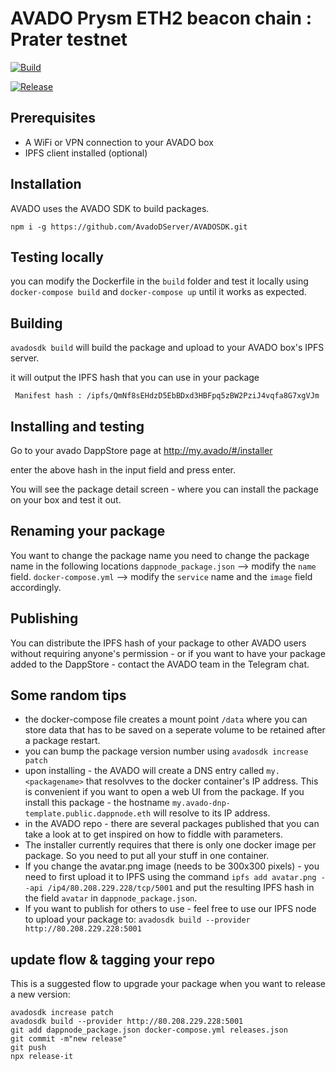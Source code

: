 # AVADO Prysm ETH2 beacon chain : Prater testnet

[![Build](https://github.com/AvadoDServer/AVADO-DNP-Prysm-beacon-chain/actions/workflows/build.yml/badge.svg)](https://github.com/AvadoDServer/AVADO-DNP-Prysm-beacon-chain/actions/workflows/build.yml)

[![Release](https://github.com/AvadoDServer/AVADO-DNP-Prysm-beacon-chain/actions/workflows/release.yml/badge.svg)](https://github.com/AvadoDServer/AVADO-DNP-Prysm-beacon-chain/actions/workflows/release.yml)

## Prerequisites
 
 - A WiFi or VPN connection to your AVADO box 
 - IPFS client installed (optional)

## Installation

AVADO uses the AVADO SDK to build packages.

`npm i -g https://github.com/AvadoDServer/AVADOSDK.git`

## Testing locally

you can modify the Dockerfile in the `build` folder and test it locally using `docker-compose build` and `docker-compose up` until it works as expected.

## Building

`avadosdk build` will build the package and upload to your AVADO box's IPFS server.

it will output the IPFS hash that you can use in your package

` Manifest hash : /ipfs/QmNf8sEHdzD5EbBDxd3HBFpq5zBW2PziJ4vqfa8G7xgVJm`

## Installing and testing 

Go to your avado DappStore page at http://my.avado/#/installer

enter the above hash in the input field and press enter.

You will see the package detail screen - where you can install the package on your box and test it out.

## Renaming your package

You want to change the package name you need to change the package name in the following locations
`dappnode_package.json` --> modify the `name` field.
`docker-compose.yml` --> modify the `service` name and the `image` field accordingly.

## Publishing

You can distribute the IPFS hash of your package to other AVADO users without requiring anyone's permission - or if you want to have your package added to the DappStore - contact the AVADO team in the Telegram chat.

## Some random tips

- the docker-compose file creates a mount point `/data` where you can store data that has to be saved on a seperate volume to be retained after a package restart.
- you can bump the package version number using `avadosdk increase patch`
- upon installing - the AVADO will create a DNS entry called `my.<packagename>` that resolvves to the docker container's IP address. This is convenient if you want to open a web UI from the package. If you install this package - the hostname `my.avado-dnp-template.public.dappnode.eth` will resolve to its IP address.
- in the AVADO repo - there are several packages published that you can take a look at to get inspired on how to fiddle with parameters.
- The installer currently requires that there is only one docker image per package. So you need to put all your stuff in one container.
- If you change the avatar.png image (needs to be 300x300 pixels) - you need to first upload it to IPFS using the command `ipfs add avatar.png --api /ip4/80.208.229.228/tcp/5001` and put the resulting IPFS hash in the field `avatar` in `dappnode_package.json`.
- If you want to publish for others to use - feel free to use our IPFS node to upload your package to: `avadosdk build --provider http://80.208.229.228:5001`


## update flow & tagging your repo

This is a suggested flow to upgrade your package when you want to release a new version:

```
avadosdk increase patch
avadosdk build --provider http://80.208.229.228:5001
git add dappnode_package.json docker-compose.yml releases.json
git commit -m"new release"
git push
npx release-it
```












